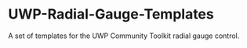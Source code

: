 # UWP-Radial-Gauge-Templates
A set of templates for the UWP Community Toolkit radial gauge control.
